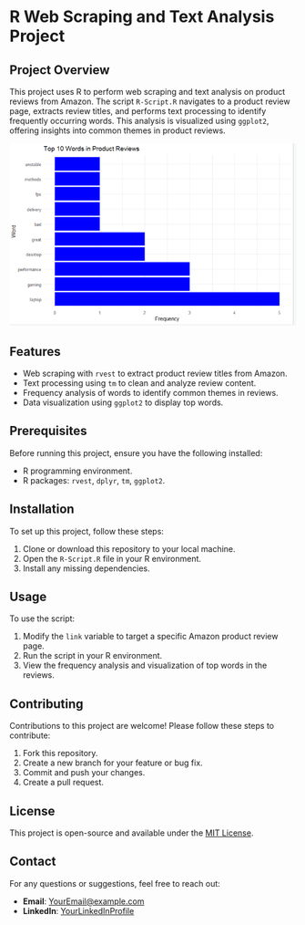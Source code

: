 # R Web Scraping and Text Analysis Project

## Project Overview
This project uses R to perform web scraping and text analysis on product reviews from Amazon. The script `R-Script.R` navigates to a product review page, extracts review titles, and performs text processing to identify frequently occurring words. This analysis is visualized using `ggplot2`, offering insights into common themes in product reviews.

![Text Analysis Visualization](https://github.com/3thanF/Web-Scrape/blob/main/Graph.png)

## Features
- Web scraping with `rvest` to extract product review titles from Amazon.
- Text processing using `tm` to clean and analyze review content.
- Frequency analysis of words to identify common themes in reviews.
- Data visualization using `ggplot2` to display top words.

## Prerequisites
Before running this project, ensure you have the following installed:
- R programming environment.
- R packages: `rvest`, `dplyr`, `tm`, `ggplot2`.

## Installation
To set up this project, follow these steps:
1. Clone or download this repository to your local machine.
2. Open the `R-Script.R` file in your R environment.
3. Install any missing dependencies.

## Usage
To use the script:
1. Modify the `link` variable to target a specific Amazon product review page.
2. Run the script in your R environment.
3. View the frequency analysis and visualization of top words in the reviews.

## Contributing
Contributions to this project are welcome! Please follow these steps to contribute:
1. Fork this repository.
2. Create a new branch for your feature or bug fix.
3. Commit and push your changes.
4. Create a pull request.

## License
This project is open-source and available under the [MIT License](LICENSE).

## Contact
For any questions or suggestions, feel free to reach out:
- **Email**: [YourEmail@example.com](mailto:YourEmail@example.com)
- **LinkedIn**: [YourLinkedInProfile](YourLinkedInURL)
